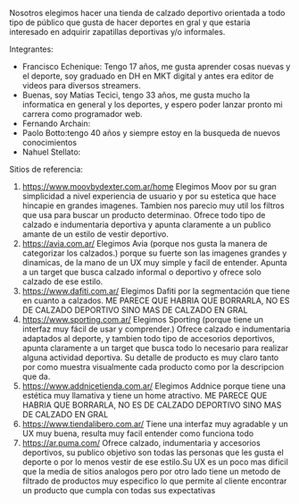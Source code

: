 Nosotros elegimos hacer una tienda de calzado deportivo orientada a todo tipo de público que gusta de hacer deportes en gral y que estaria interesado en adquirir zapatillas deportivas y/o informales.  

Integrantes: 
- Francisco Echenique: Tengo 17 años, me gusta aprender cosas nuevas y el deporte, soy graduado en DH en MKT digital y antes era editor de videos para diversos streamers. 
- Buenas, soy Matias Tecici, tengo 33 años, me gusta mucho la informatica en general y los deportes, y espero poder lanzar pronto mi carrera como programador web.
- Fernando Archain:
- Paolo Botto:tengo 40 años y siempre estoy en la busqueda de nuevos conocimientos
- Nahuel Stellato:

Sitios de referencia:
1) https://www.moovbydexter.com.ar/home Elegimos Moov por su gran simplicidad a nivel experiencia de usuario y por su estetica que hace hincapie en grandes imagenes. Tambien nos parecio muy util los filtros que usa para buscar un producto determinao. Ofrece todo tipo de calzado e indumentaria deportiva y apunta claramente a un publico amante de un estilo de vestir deportivo.
2) https://avia.com.ar/ Elegimos Avia (porque nos gusta la manera de categorizar los calzados.) porque su fuerte son las imagenes grandes y dinamicas, de la mano de un UX muy simple y facil de entender. Apunta a un target que busca calzado informal o deportivo y ofrece solo calzado de ese estilo.
3) https://www.dafiti.com.ar/ Elegimos Dafiti por la segmentación que tiene en cuanto a calzados. ME PARECE QUE HABRIA QUE BORRARLA, NO ES DE CALZADO DEPORTIVO SINO MAS DE CALZADO EN GRAL 
4) https://www.sporting.com.ar/ Elegimos Sporting (porque tiene un interfaz muy fácil de usar y comprender.) Ofrece calzado e indumentaria adaptados al deporte, y tambien todo tipo de accesorios deportivos, apunta claramente a un target que busca todo lo necesario para realizar alguna actividad deportiva. Su detalle de producto es muy claro tanto por como muestra visualmente cada producto como por la descripcion que da.
5) https://www.addnicetienda.com.ar/ Elegimos Addnice porque tiene una estética muy llamativa y tiene un home atractivo. ME PARECE QUE HABRIA QUE BORRARLA, NO ES DE CALZADO DEPORTIVO SINO MAS DE CALZADO EN GRAL
6) https://www.tiendalibero.com.ar/ Tiene una interfaz muy agradable y un UX muy buena, resulta muy facil entender como funciona todo
7) https://ar.puma.com/ Ofrece calzado, indumentaria y accesorios deportivos, su publico objetivo son todas las personas que les gusta el deporte o por lo menos vestir de ese estilo.Su UX es un poco mas dificil que la media de sitios analogos pero por otro lado tiene un metodo de filtrado de productos muy especifico lo que permite al cliente encontrar un producto que cumpla con todas sus expectativas



